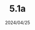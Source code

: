 ---
layout: gold_efficiency

title: 5.1a
date: 2024/04/25
description: Wild Rift Gold Efficiency：Buff FORCE OF NATURE, RUIN - BLADE OF THE RUINED KING, THORNMAIL; adjust RUIN - INFINITY EDGE, RUIN - RABADON’S DEATHCAP; nerf TERMINUS, LIGHT - YOUMUU’S GHOSTBLADE
image: /assets/favicon.png

permalink: /5.1a/
redirect_from: /

data_refer_url: https://wildrift.leagueoflegends.com/en-us/news/game-updates/wild-rift-patch-notes-5-1a/#items
data_refer_text: 5.1a

items: items_5_1a
stats: stats_5_1a
---